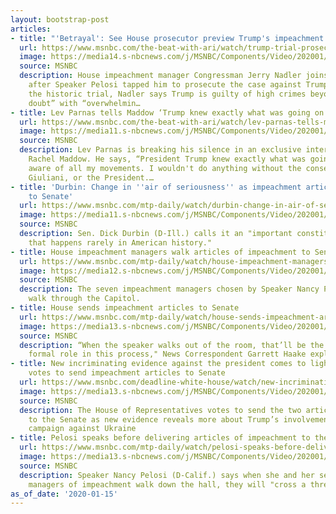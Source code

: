 ```yaml
---
layout: bootstrap-post
articles:
- title: "'Betrayal': See House prosecutor preview Trump's impeachment trial"
  url: https://www.msnbc.com/the-beat-with-ari/watch/trump-trial-prosecutor-trump-betrayed-country-like-we-ve-never-seen-before-76842565967
  image: https://media14.s-nbcnews.com/j/MSNBC/Components/Video/202001/n_ari_nadler_200115_1920x1080.nbcnews-fp-1200-630.jpg
  source: MSNBC
  description: House impeachment manager Congressman Jerry Nadler joins “The Beat”
    after Speaker Pelosi tapped him to prosecute the case against Trump.  Previewing
    the historic trial, Nadler says Trump is guilty of high crimes beyond “any reasonable
    doubt” with “overwhelmin…
- title: Lev Parnas tells Maddow ‘Trump knew exactly what was going on’
  url: https://www.msnbc.com/the-beat-with-ari/watch/lev-parnas-tells-maddow-trump-knew-exactly-what-was-going-on-76841029928
  image: https://media11.s-nbcnews.com/j/MSNBC/Components/Video/202001/n_ari_levmaddow_200115_1920x1080.nbcnews-fp-1200-630.jpg
  source: MSNBC
  description: Lev Parnas is breaking his silence in an exclusive interview with MSNBC's
    Rachel Maddow. He says, “President Trump knew exactly what was going on. He was
    aware of all my movements. I wouldn't do anything without the consent of Rudy
    Giuliani, or the President.…
- title: 'Durbin: Change in ''air of seriousness'' as impeachment articles delivered
    to Senate'
  url: https://www.msnbc.com/mtp-daily/watch/durbin-change-in-air-of-seriousness-as-impeachment-articles-delivered-to-senate-76837957865
  image: https://media11.s-nbcnews.com/j/MSNBC/Components/Video/202001/n_mtpd_clip_durbin_200115_1920x1080.nbcnews-fp-1200-630.jpg
  source: MSNBC
  description: Sen. Dick Durbin (D-Ill.) calls it an "important constitutional responsibility
    that happens rarely in American history."
- title: House impeachment managers walk articles of impeachment to Senate
  url: https://www.msnbc.com/mtp-daily/watch/house-impeachment-managers-walk-articles-of-impeachment-to-senate-76838469514
  image: https://media12.s-nbcnews.com/j/MSNBC/Components/Video/202001/n_mtpd_clip_walktosenate_200115_1920x1080.nbcnews-fp-1200-630.jpg
  source: MSNBC
  description: The seven impeachment managers chosen by Speaker Nancy Pelosi (D-Calif.)
    walk through the Capitol.
- title: House sends impeachment articles to Senate
  url: https://www.msnbc.com/mtp-daily/watch/house-sends-impeachment-articles-to-senate-76836933835
  image: https://media13.s-nbcnews.com/j/MSNBC/Components/Video/202001/n_mtpd_clip_haakebreakout_200115_1920x1080.nbcnews-fp-1200-630.jpg
  source: MSNBC
  description: “When the speaker walks out of the room, that’ll be the end of her
    formal role in this process," News Correspondent Garrett Haake explains.
- title: New incriminating evidence against the president comes to light as House
    votes to send impeachment articles to Senate
  url: https://www.msnbc.com/deadline-white-house/watch/new-incriminating-evidence-against-the-president-comes-to-light-as-house-votes-to-send-impeachment-articles-to-senate-76837445807
  image: https://media13.s-nbcnews.com/j/MSNBC/Components/Video/202001/n_wh_deadline_impeachment_200115_1920x1080.nbcnews-fp-1200-630.jpg
  source: MSNBC
  description: The House of Representatives votes to send the two articles of impeachment
    to the Senate as new evidence reveals more about Trump’s involvement in the pressure
    campaign against Ukraine
- title: Pelosi speaks before delivering articles of impeachment to the Senate
  url: https://www.msnbc.com/mtp-daily/watch/pelosi-speaks-before-delivering-articles-of-impeachment-to-the-senate-76835909701
  image: https://media13.s-nbcnews.com/j/MSNBC/Components/Video/202001/n_mtpd_clip_pelosispeech_200115_1920x1080.nbcnews-fp-1200-630.jpg
  source: MSNBC
  description: Speaker Nancy Pelosi (D-Calif.) says when she and her seven chosen
    managers of impeachment walk down the hall, they will "cross a threshold in history."
as_of_date: '2020-01-15'
---
```


